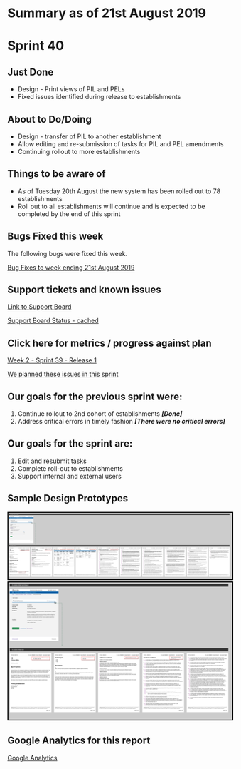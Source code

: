 # Summary as of 21st August 2019 

# Sprint 40

## Just Done
* Design - Print views of PIL and PELs 
* Fixed issues identified during release to establishments

## About to Do/Doing
* Design - transfer of PIL to another establishment
* Allow editing and re-submission of tasks for PIL and PEL amendments
* Continuing rollout to more establishments

## Things to be aware of
* As of Tuesday 20th August the new system has been rolled out to 78 establishments
* Roll out to all establishments will continue and is expected to be completed by the end of this sprint

## Bugs Fixed this week
The following bugs were fixed this week.

[Bug Fixes to week ending 21st August 2019](graphs/bugs21082019.jpg)

## Support tickets and known issues
[Link to Support Board](https://jira.digital.homeoffice.gov.uk/secure/RapidBoard.jspa?rapidView=331&selectedIssue=ALS-47)

[Support Board Status - cached](graphs/supportBoard21082019.jpg)

## Click here for metrics / progress against plan
[Week 2 - Sprint 39 - Release 1](graphs/progress21082019.png)

[We planned these issues in this sprint](graphs/sprint21082019.png)

## Our goals for the previous sprint were:
1. Continue rollout to 2nd cohort of establishments ***[Done]***
2. Address critical errors in timely fashion ***[There were no critical errors]***


## Our goals for the sprint are:
1. Edit and resubmit tasks 
2. Complete roll-out to establishments 
3. Support internal and external users

## Sample Design Prototypes
<a href="graphs/proto1_21082019.png"><img src="graphs/proto1_21082019.png" alt="HTML5 Icon" width="600" style="border:2px solid black"></a>
<br>
<a href="graphs/proto2_21082019.png"><img src="graphs/proto2_21082019.png" alt="HTML5 Icon" width="600" style="border:2px solid black"></a>
<br>

## Google Analytics for this report
[Google Analytics](graphs/GA21082019.jpg)

